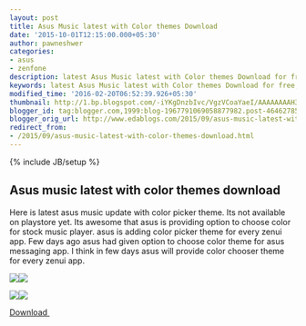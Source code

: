 ```yaml
---
layout: post
title: Asus Music latest with Color themes Download
date: '2015-10-01T12:15:00.000+05:30'
author: pawneshwer
categories:
- asus
- zenfone
description: latest Asus Music latest with Color themes Download for free, asus music player custom theme,asus music latest update, asus music beta version latest download
keywords: latest Asus Music latest with Color themes Download for free, asus music player custom theme,asus music latest update, asus music beta version latest download
modified_time: '2016-02-20T06:52:39.926+05:30'
thumbnail: http://1.bp.blogspot.com/-iYKgDnzbIvc/VgzVCoaYaeI/AAAAAAAAH34/prbAVHq-8JQ/s72-c/asus-music-latest-with-color-themes-download-1.png
blogger_id: tag:blogger.com,1999:blog-1967791069058877982.post-4646278508428850928
blogger_orig_url: http://www.edablogs.com/2015/09/asus-music-latest-with-color-themes-download.html
redirect_from:
- /2015/09/asus-music-latest-with-color-themes-download.html
---
```


{% include JB/setup %}

## Asus music latest with color themes download

Here is latest asus music update with color picker theme. Its not available on playstore yet. Its awesome that asus is providing option to choose color for stock music player. asus is adding color picker theme for every zenui app. Few days ago asus had given option to choose color theme for asus messaging app. I think in few days asus will provide color chooser theme for every zenui app.

[![](http://1.bp.blogspot.com/-iYKgDnzbIvc/VgzVCoaYaeI/AAAAAAAAH34/prbAVHq-8JQ/s320/asus-music-latest-with-color-themes-download-1.png)](http://1.bp.blogspot.com/-iYKgDnzbIvc/VgzVCoaYaeI/AAAAAAAAH34/prbAVHq-8JQ/s1600/asus-music-latest-with-color-themes-download-1.png)[![](http://1.bp.blogspot.com/-HQ651S5_Gwk/VgzVEaVUCzI/AAAAAAAAH4I/gL-pVOuQRVI/s320/asus-music-latest-with-color-themes-download-2.png)](http://1.bp.blogspot.com/-HQ651S5_Gwk/VgzVEaVUCzI/AAAAAAAAH4I/gL-pVOuQRVI/s1600/asus-music-latest-with-color-themes-download-2.png)

[![](http://4.bp.blogspot.com/-tbz09VqSwWc/VgzVDSIcwNI/AAAAAAAAH38/OxotIGKV8cM/s320/asus-music-latest-with-color-themes-download-3.png)](http://4.bp.blogspot.com/-tbz09VqSwWc/VgzVDSIcwNI/AAAAAAAAH38/OxotIGKV8cM/s1600/asus-music-latest-with-color-themes-download-3.png)[![](http://2.bp.blogspot.com/-RUgcuuEkxI8/VgzVE7fm8AI/AAAAAAAAH4M/-8G8P1LyENM/s320/asus-music-latest-with-color-themes-download-4.png)](http://2.bp.blogspot.com/-RUgcuuEkxI8/VgzVE7fm8AI/AAAAAAAAH4M/-8G8P1LyENM/s1600/asus-music-latest-with-color-themes-download-4.png)

[Download ](https://userscloud.com/48yta4diggh9)  